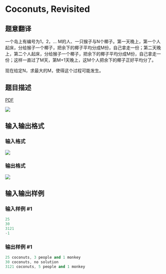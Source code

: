 # Coconuts, Revisited

## 题意翻译

一个岛上有编号为1，2，... M的人、一只猴子与N个椰子。第一天晚上，第一个人起床，分给猴子一个椰子，把余下的椰子平均分成M份，自己拿走一份；第二天晚上，第二个人起床，分给猴子一个椰子，把余下的椰子平均分成M份，自己拿走一份；这样一直过了M天，第M+1天晚上，这M个人把余下的椰子正好平均分了。

现在给定N，求最大的M，使得这个过程可能发生。

## 题目描述

[problemUrl]: https://uva.onlinejudge.org/index.php?option=com_onlinejudge&Itemid=8&category=8&page=show_problem&problem=557

[PDF](https://uva.onlinejudge.org/external/6/p616.pdf)

![](https://cdn.luogu.com.cn/upload/vjudge_pic/UVA616/a4dcbd462805ff250019039e6c717f920df9c168.png)

## 输入输出格式

### 输入格式

![](https://cdn.luogu.com.cn/upload/vjudge_pic/UVA616/edae15317adfe9a9a74b0ebb097f4cc039fe65cc.png)

### 输出格式

![](https://cdn.luogu.com.cn/upload/vjudge_pic/UVA616/288cb5a8bac173d9467e44eeb79917eb70c5d52d.png)

## 输入输出样例

### 输入样例 #1

```cpp
25
30
3121
-1
```


### 输出样例 #1

```cpp
25 coconuts, 3 people and 1 monkey
30 coconuts, no solution
3121 coconuts, 5 people and 1 monkey
```



